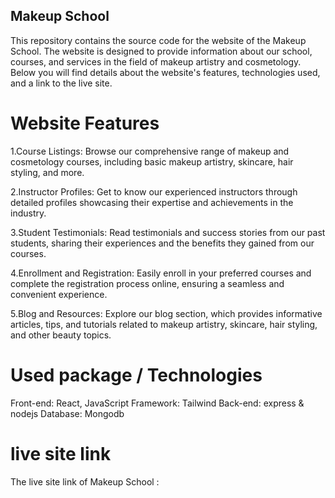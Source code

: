 ## Makeup School ##

This repository contains the source code for the website of the Makeup School. The website is designed to provide information about our school, courses, and services in the field of makeup artistry and cosmetology. Below you will find details about the website's features, technologies used, and a link to the live site.

# Website Features #
1.Course Listings: Browse our comprehensive range of makeup and cosmetology courses, including basic makeup artistry, skincare, hair styling, and more.

2.Instructor Profiles: Get to know our experienced instructors through detailed profiles showcasing their expertise and achievements in the industry.

3.Student Testimonials: Read testimonials and success stories from our past students, sharing their experiences and the benefits they gained from our courses.

4.Enrollment and Registration: Easily enroll in your preferred courses and complete the registration process online, ensuring a seamless and convenient experience.

5.Blog and Resources: Explore our blog section, which provides informative articles, tips, and tutorials related to makeup artistry, skincare, hair styling, and other beauty topics.

# Used package / Technologies

Front-end: React, JavaScript
Framework: Tailwind
Back-end: express & nodejs
Database: Mongodb

# live site link #
The live site link of Makeup School :